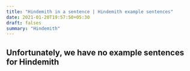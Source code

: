 ```yaml
---
title: "Hindemith in a sentence | Hindemith example sentences"
date: 2021-01-20T19:57:50+05:30
draft: falses
summary: "Hindemith"
---
```

## Unfortunately, we have no example sentences for Hindemith                 
